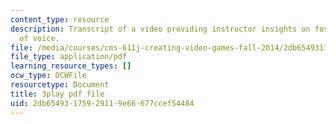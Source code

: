 ```yaml
---
content_type: resource
description: Transcript of a video providing instructor insights on fostering  diversity
  of voice.
file: /media/courses/cms-611j-creating-video-games-fall-2014/2db65493175929119e66677ccef54484_cBoUvyAaEUY.pdf
file_type: application/pdf
learning_resource_types: []
ocw_type: OCWFile
resourcetype: Document
title: 3play pdf file
uid: 2db65493-1759-2911-9e66-677ccef54484
---
```

